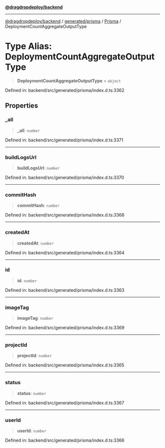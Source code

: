 [**@dragdropdeploy/backend**](../../../../../README.md)

***

[@dragdropdeploy/backend](../../../../../README.md) / [generated/prisma](../../../README.md) / [Prisma](../README.md) / DeploymentCountAggregateOutputType

# Type Alias: DeploymentCountAggregateOutputType

> **DeploymentCountAggregateOutputType** = `object`

Defined in: backend/src/generated/prisma/index.d.ts:3362

## Properties

### \_all

> **\_all**: `number`

Defined in: backend/src/generated/prisma/index.d.ts:3371

***

### buildLogsUrl

> **buildLogsUrl**: `number`

Defined in: backend/src/generated/prisma/index.d.ts:3370

***

### commitHash

> **commitHash**: `number`

Defined in: backend/src/generated/prisma/index.d.ts:3368

***

### createdAt

> **createdAt**: `number`

Defined in: backend/src/generated/prisma/index.d.ts:3364

***

### id

> **id**: `number`

Defined in: backend/src/generated/prisma/index.d.ts:3363

***

### imageTag

> **imageTag**: `number`

Defined in: backend/src/generated/prisma/index.d.ts:3369

***

### projectId

> **projectId**: `number`

Defined in: backend/src/generated/prisma/index.d.ts:3365

***

### status

> **status**: `number`

Defined in: backend/src/generated/prisma/index.d.ts:3367

***

### userId

> **userId**: `number`

Defined in: backend/src/generated/prisma/index.d.ts:3366
